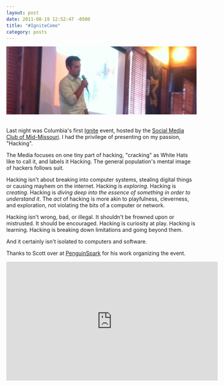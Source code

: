 ```yaml
---
layout: post
date: 2011-08-19 12:52:47 -0500
title: "#IgniteComo"
category: posts
---
```



<div style="align:center;">
  <a href="/static/images/ignite.jpg" alt="Me, presenting at #IgniteComo">
    <img src="/static/images/ignite_cropped.jpg" width="560" alt="I'm a
  handsome devil" />
  </a>
</div>
<br />

Last night was Columbia's first [Ignite][1] event, hosted by the [Social Media Club of Mid-Missouri][2]. I had the
privilege of presenting on my passion, "Hacking".

The Media focuses on one tiny part of hacking, "cracking" as White
Hats like to call it, and labels it Hacking. The general population's
mental image of hackers follows suit.  

Hacking isn't about breaking into computer systems, stealing
digital things or causing mayhem on the internet.  Hacking is
_exploring_.  Hacking is _creating_.  Hacking is _diving deep into the
essence of something in order to understand it_. The _act_ of hacking is more
akin to playfulness, cleverness, and exploration, not violating the bits
of a computer or network.  

Hacking isn't wrong, bad, or illegal. It shouldn't be frowned upon or mistrusted. It should be encouraged. Hacking is curiosity at play. Hacking
is learning. Hacking is breaking down limitations and going beyond them. 

And it certainly isn't isolated to computers and software.

Thanks to Scott over at [PenguinSpark][3] for his work organizing the
event.



<iframe width="560" height="315" src="http://www.youtube.com/embed/mUN-AOzPzgM?hd=1" frameborder="0"></iframe>


[1]: http://igniteshow.com/
[2]: http://socialmediaclub.org/chapter/social-media-club-mid-missouri
[3]: http://penguinspark.com/
